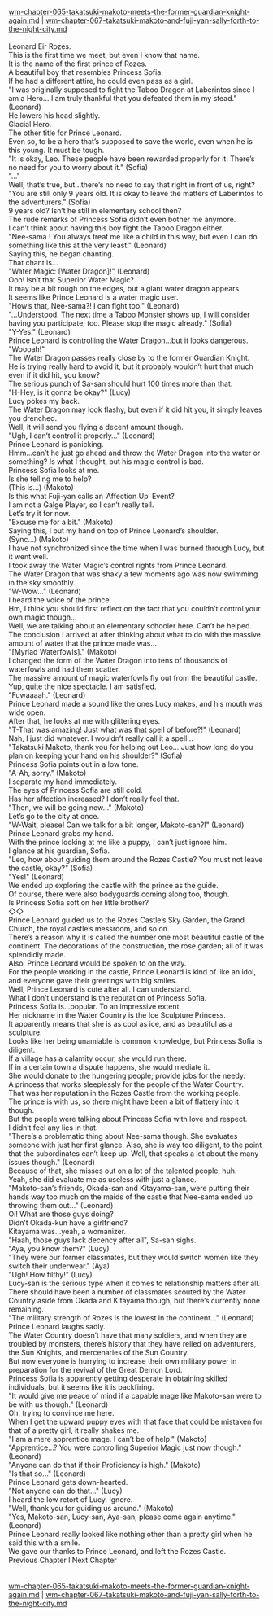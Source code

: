 [wm-chapter-065-takatsuki-makoto-meets-the-former-guardian-knight-again.md](./wm-chapter-065-takatsuki-makoto-meets-the-former-guardian-knight-again.md) | [wm-chapter-067-takatsuki-makoto-and-fuji-yan-sally-forth-to-the-night-city.md](./wm-chapter-067-takatsuki-makoto-and-fuji-yan-sally-forth-to-the-night-city.md) <br/>
<br/>
Leonard Eir Rozes.<br/>
This is the first time we meet, but even I know that name.<br/>
It is the name of the first prince of Rozes.<br/>
A beautiful boy that resembles Princess Sofia.<br/>
If he had a different attire, he could even pass as a girl.<br/>
"I was originally supposed to fight the Taboo Dragon at Laberintos since I am a Hero… I am truly thankful that you defeated them in my stead." (Leonard)<br/>
He lowers his head slightly.<br/>
Glacial Hero.<br/>
The other title for Prince Leonard.<br/>
Even so, to be a hero that’s supposed to save the world, even when he is this young. It must be tough.<br/>
"It is okay, Leo. These people have been rewarded properly for it. There’s no need for you to worry about it." (Sofia)<br/>
"…"<br/>
Well, that’s true, but…there’s no need to say that right in front of us, right?<br/>
"You are still only 9 years old. It is okay to leave the matters of Laberintos to the adventurers." (Sofia)<br/>
9 years old? Isn’t he still in elementary school then?<br/>
The rude remarks of Princess Sofia didn’t even bother me anymore.<br/>
I can’t think about having this boy fight the Taboo Dragon either.<br/>
"Nee-sama <Older Sister>! You always treat me like a child in this way, but even I can do something like this at the very least." (Leonard)<br/>
Saying this, he began chanting.<br/>
That chant is…<br/>
"Water Magic: [Water Dragon]!" (Leonard)<br/>
Ooh! Isn’t that Superior Water Magic? <br/>
It may be a bit rough on the edges, but a giant water dragon appears.<br/>
It seems like Prince Leonard is a water magic user.<br/>
"How’s that, Nee-sama?! I can fight too." (Leonard)<br/>
"…Understood. The next time a Taboo Monster shows up, I will consider having you participate, too. Please stop the magic already." (Sofia)<br/>
"Y-Yes." (Leonard)<br/>
Prince Leonard is controlling the Water Dragon…but it looks dangerous.<br/>
"Woooah!" <br/>
The Water Dragon passes really close by to the former Guardian Knight.<br/>
He is trying really hard to avoid it, but it probably wouldn’t hurt that much even if it did hit, you know?<br/>
The serious punch of Sa-san should hurt 100 times more than that.<br/>
"H-Hey, is it gonna be okay?" (Lucy)<br/>
Lucy pokes my back.<br/>
The Water Dragon may look flashy, but even if it did hit you, it simply leaves you drenched. <br/>
Well, it will send you flying a decent amount though.<br/>
"Ugh, I can’t control it properly…" (Leonard)<br/>
Prince Leonard is panicking.<br/>
Hmm…can’t he just go ahead and throw the Water Dragon into the water or something? Is what I thought, but his magic control is bad.<br/>
Princess Sofia looks at me.<br/>
Is she telling me to help?<br/>
(This is…) (Makoto)<br/>
Is this what Fuji-yan calls an ‘Affection Up’ Event? <br/>
I am not a Galge Player, so I can’t really tell.<br/>
Let’s try it for now.<br/>
"Excuse me for a bit." (Makoto)<br/>
Saying this, I put my hand on top of Prince Leonard’s shoulder.<br/>
(Sync…) (Makoto)<br/>
I have not synchronized since the time when I was burned through Lucy, but it went well.<br/>
I took away the Water Magic’s control rights from Prince Leonard.<br/>
The Water Dragon that was shaky a few moments ago was now swimming in the sky smoothly.<br/>
"W-Wow…" (Leonard)<br/>
I heard the voice of the prince.<br/>
Hm, I think you should first reflect on the fact that you couldn’t control your own magic though…<br/>
Well, we are talking about an elementary schooler here. Can’t be helped.<br/>
The conclusion I arrived at after thinking about what to do with the massive amount of water that the prince made was…<br/>
"[Myriad Waterfowls]." (Makoto)<br/>
I changed the form of the Water Dragon into tens of thousands of waterfowls and had them scatter.<br/>
The massive amount of magic waterfowls fly out from the beautiful castle.<br/>
Yup, quite the nice spectacle. I am satisfied.<br/>
"Fuwaaaah." (Leonard)<br/>
Prince Leonard made a sound like the ones Lucy makes, and his mouth was wide open.<br/>
After that, he looks at me with glittering eyes.<br/>
"T-That was amazing! Just what was that spell of before?!" (Leonard)<br/>
Nah, I just did whatever. I wouldn’t really call it a spell…<br/>
"Takatsuki Makoto, thank you for helping out Leo… Just how long do you plan on keeping your hand on his shoulder?" (Sofia)<br/>
Princess Sofia points out in a low tone.<br/>
"A-Ah, sorry." (Makoto)<br/>
I separate my hand immediately.<br/>
The eyes of Princess Sofia are still cold.<br/>
Has her affection increased? I don’t really feel that.<br/>
"Then, we will be going now…" (Makoto)<br/>
Let’s go to the city at once.<br/>
"W-Wait, please! Can we talk for a bit longer, Makoto-san?!" (Leonard)<br/>
Prince Leonard grabs my hand.<br/>
With the prince looking at me like a puppy, I can’t just ignore him.<br/>
I glance at his guardian, Sofia.<br/>
"Leo, how about guiding them around the Rozes Castle? You must not leave the castle, okay?" (Sofia)<br/>
"Yes!" (Leonard)<br/>
We ended up exploring the castle with the prince as the guide.<br/>
Of course, there were also bodyguards coming along too, though.<br/>
Is Princess Sofia soft on her little brother?<br/>
◇◇<br/>
Prince Leonard guided us to the Rozes Castle’s Sky Garden, the Grand Church, the royal castle’s messroom, and so on.<br/>
There’s a reason why it is called the number one most beautiful castle of the continent. The decorations of the construction, the rose garden; all of it was splendidly made.<br/>
Also, Prince Leonard would be spoken to on the way.<br/>
For the people working in the castle, Prince Leonard is kind of like an idol, and everyone gave their greetings with big smiles.<br/>
Well, Prince Leonard is cute after all. I can understand.<br/>
What I don’t understand is the reputation of Princess Sofia.<br/>
Princess Sofia is…popular. To an impressive extent.<br/>
Her nickname in the Water Country is the Ice Sculpture Princess.<br/>
It apparently means that she is as cool as ice, and as beautiful as a sculpture.<br/>
Looks like her being unamiable is common knowledge, but Princess Sofia is diligent.<br/>
If a village has a calamity occur, she would run there.<br/>
If in a certain town a dispute happens, she would mediate it.<br/>
She would donate to the hungering people; provide jobs for the needy.<br/>
A princess that works sleeplessly for the people of the Water Country.<br/>
That was her reputation in the Rozes Castle from the working people.<br/>
The prince is with us, so there might have been a bit of flattery into it though.<br/>
But the people were talking about Princess Sofia with love and respect.<br/>
I didn’t feel any lies in that.<br/>
"There’s a problematic thing about Nee-sama though. She evaluates someone with just her first glance. Also, she is way too diligent, to the point that the subordinates can’t keep up. Well, that speaks a lot about the many issues though." (Leonard)<br/>
Because of that, she misses out on a lot of the talented people, huh.<br/>
Yeah, she did evaluate me as useless with just a glance.<br/>
"Makoto-san’s friends, Okada-san and Kitayama-san, were putting their hands way too much on the maids of the castle that Nee-sama ended up throwing them out…" (Leonard)<br/>
Oi! What are those guys doing?<br/>
Didn’t Okada-kun have a girlfriend?<br/>
Kitayama was…yeah, a womanizer.<br/>
"Haah, those guys lack decency after all", Sa-san sighs.<br/>
"Aya, you know them?" (Lucy)<br/>
"They were our former classmates, but they would switch women like they switch their underwear." (Aya)<br/>
"Ugh! How filthy!" (Lucy)<br/>
Lucy-san is the serious type when it comes to relationship matters after all.<br/>
There should have been a number of classmates scouted by the Water Country aside from Okada and Kitayama though, but there’s currently none remaining.<br/>
"The military strength of Rozes is the lowest in the continent…" (Leonard)<br/>
Prince Leonard laughs sadly.<br/>
The Water Country doesn’t have that many soldiers, and when they are troubled by monsters, there’s history that they have relied on adventurers, the Sun Knights, and mercenaries of the Sun Country.<br/>
But now everyone is hurrying to increase their own military power in preparation for the revival of the Great Demon Lord.<br/>
Princess Sofia is apparently getting desperate in obtaining skilled individuals, but it seems like it is backfiring.<br/>
"It would give me peace of mind if a capable mage like Makoto-san were to be with us though." (Leonard)<br/>
Oh, trying to convince me here.<br/>
When I get the upward puppy eyes with that face that could be mistaken for that of a pretty girl, it really shakes me.<br/>
"I am a mere apprentice mage. I can’t be of help." (Makoto)<br/>
"Apprentice…? You were controlling Superior Magic just now though." (Leonard)<br/>
"Anyone can do that if their Proficiency is high." (Makoto)<br/>
"Is that so…" (Leonard)<br/>
Prince Leonard gets down-hearted.<br/>
"Not anyone can do that…" (Lucy)<br/>
I heard the low retort of Lucy. Ignore.<br/>
"Well, thank you for guiding us around." (Makoto)<br/>
"Yes, Makoto-san, Lucy-san, Aya-san, please come again anytime." (Leonard)<br/>
Prince Leonard really looked like nothing other than a pretty girl when he said this with a smile.<br/>
We gave our thanks to Prince Leonard, and left the Rozes Castle.<br/>
Previous Chapter l Next Chapter<br/>
<br/> <br/>
[wm-chapter-065-takatsuki-makoto-meets-the-former-guardian-knight-again.md](./wm-chapter-065-takatsuki-makoto-meets-the-former-guardian-knight-again.md) | [wm-chapter-067-takatsuki-makoto-and-fuji-yan-sally-forth-to-the-night-city.md](./wm-chapter-067-takatsuki-makoto-and-fuji-yan-sally-forth-to-the-night-city.md) <br/>
